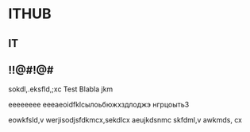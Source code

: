 # ITHUB
## IT
<h2>!!@#!@#</h2>sokdl,.eksfld,;xc
Test
Blabla
jkm

eeeeeeee
eeeaeoidfklcылоьбюжхздлоджэ
нгрцоытьЗ

eowkfsld,v
werjisodjsfdkmcx,sekdlcx
aeujkdsnmc
skfdml,v
awkmds, cx
